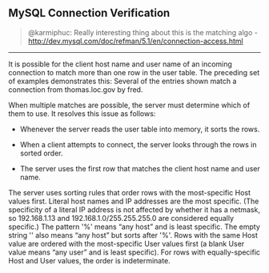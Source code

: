 ## MySQL Connection Verification

> @karmiphuc: Really interesting thing about this is the matching algo - http://dev.mysql.com/doc/refman/5.1/en/connection-access.html

<hr/>

It is possible for the client host name and user name of an incoming connection to match more than one row in the user table. The preceding set of examples demonstrates this: Several of the entries shown match a connection from thomas.loc.gov by fred.

When multiple matches are possible, the server must determine which of them to use. It resolves this issue as follows:

- Whenever the server reads the user table into memory, it sorts the rows.

- When a client attempts to connect, the server looks through the rows in sorted order.

- The server uses the first row that matches the client host name and user name.

The server uses sorting rules that order rows with the most-specific Host values first. Literal host names and IP addresses are the most specific. (The specificity of a literal IP address is not affected by whether it has a netmask, so 192.168.1.13 and 192.168.1.0/255.255.255.0 are considered equally specific.) The pattern '%' means “any host” and is least specific. The empty string '' also means “any host” but sorts after '%'. Rows with the same Host value are ordered with the most-specific User values first (a blank User value means “any user” and is least specific). For rows with equally-specific Host and User values, the order is indeterminate.
